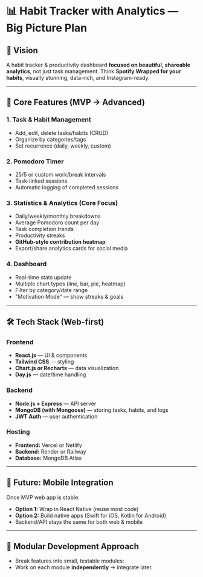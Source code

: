 # 📊 Habit Tracker with Analytics — Big Picture Plan

## 🎯 Vision
A habit tracker & productivity dashboard **focused on beautiful, shareable analytics**, not just task management.
Think **Spotify Wrapped for your habits**, visually stunning, data-rich, and Instagram-ready.

---

## 🚀 Core Features (MVP → Advanced)

### 1. Task & Habit Management
- Add, edit, delete tasks/habits (CRUD)
- Organize by categories/tags
- Set recurrence (daily, weekly, custom)

### 2. Pomodoro Timer
- 25/5 or custom work/break intervals
- Task-linked sessions
- Automatic logging of completed sessions

### 3. Statistics & Analytics (Core Focus)
- Daily/weekly/monthly breakdowns
- Average Pomodoro count per day
- Task completion trends
- Productivity streaks
- **GitHub-style contribution heatmap**
- Export/share analytics cards for social media

### 4. Dashboard
- Real-time stats update
- Multiple chart types (line, bar, pie, heatmap)
- Filter by category/date range
- "Motivation Mode" — show streaks & goals

---

## 🛠 Tech Stack (Web-first)

### Frontend
- **React.js** — UI & components
- **Tailwind CSS** — styling
- **Chart.js or Recharts** — data visualization
- **Day.js** — date/time handling

### Backend
- **Node.js + Express** — API server
- **MongoDB (with Mongoose)** — storing tasks, habits, and logs
- **JWT Auth** — user authentication

### Hosting
- **Frontend:** Vercel or Netlify
- **Backend:** Render or Railway
- **Database:** MongoDB Atlas

---

## 📱 Future: Mobile Integration
Once MVP web app is stable:
- **Option 1:** Wrap in React Native (reuse most code)
- **Option 2:** Build native apps (Swift for iOS, Kotlin for Android)
- Backend/API stays the same for both web & mobile

---

## 📂 Modular Development Approach
- Break features into small, testable modules:
- Work on each module **independently** → integrate later.

